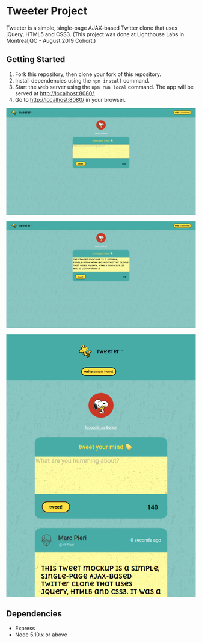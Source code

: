# Tweeter Project

Tweeter is a simple, single-page AJAX-based Twitter clone that uses jQuery, HTML5 and CSS3. 
(This project was done at Lighthouse Labs in Montreal,QC - August 2019 Cohort.)

## Getting Started

1. Fork this repository, then clone your fork of this repository.
2. Install dependencies using the `npm install` command.
3. Start the web server using the `npm run local` command. The app will be served at <http://localhost:8080/>.
4. Go to <http://localhost:8080/> in your browser.

!["Screenshot of Tweet box"](https://github.com/berkererol/tweeter/blob/master/docs/a.png)

!["Screenshot of Tweet entry."](https://github.com/berkererol/tweeter/blob/master/docs/b.png)

!["Screen shot of tablet size."](https://github.com/berkererol/tweeter/blob/master/docs/c.png)
## Dependencies

- Express
- Node 5.10.x or above
